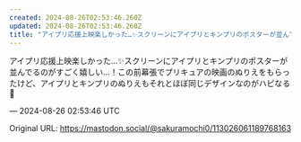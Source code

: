 ```yaml
---
created: 2024-08-26T02:53:46.260Z
updated: 2024-08-26T02:53:46.260Z
title: "アイプリ応援上映楽しかった…✨️スクリーンにアイプリとキンプリのポスターが並んでるのがすごく嬉しい…！この前幕張でプリキュアの映画のぬりえをもらったけど、アイプ[...]"
---
```


<p>アイプリ応援上映楽しかった…✨️スクリーンにアイプリとキンプリのポスターが並んでるのがすごく嬉しい…！この前幕張でプリキュアの映画のぬりえをもらったけど、アイプリとキンプリのぬりえもそれとほぼ同じデザインなのがハピなる💖</p>

&mdash; 2024-08-26 02:53:46 UTC

Original URL: https://mastodon.social/@sakuramochi0/113026061189768163
